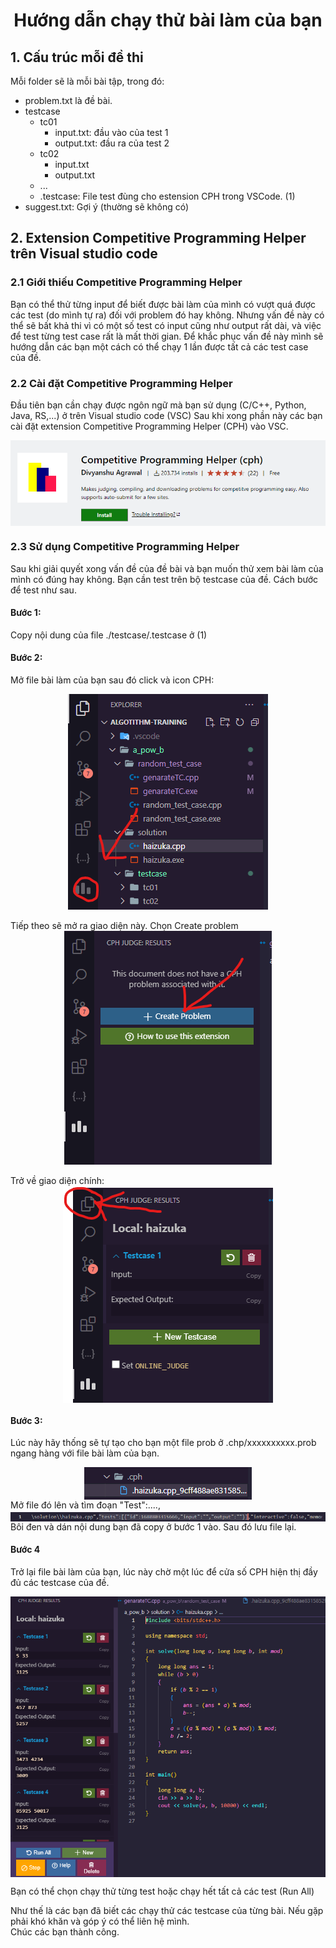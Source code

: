 <div align="center">

# Hướng dẫn chạy thử bài làm của bạn
</div>

## 1. Cấu trúc mỗi đề thi

Mỗi folder sẽ là mỗi bài tập, trong đó:
  
- problem.txt là đề bài.
- testcase
  - tc01
    - input.txt: đầu vào của test 1
    - output.txt: đầu ra của test 2
  - tc02
    - input.txt
    - output.txt
  - ...
  - .testcase: File test đùng cho estension CPH trong VSCode. (1)
- suggest.txt: Gợi ý (thường sẽ không có)

## 2. Extension Competitive Programming Helper trên Visual studio code

### 2.1 Giới thiếu Competitive Programming Helper

Bạn có thể thử từng input để biết được bài làm của mình có vượt quá được các test (do mình tự ra) đối với problem đó hay không. Nhưng vấn đề này có thể sẽ bất khả thi vì có một số test có input cũng như output rất dài, và việc để test từng test case rất là mất thời gian. Để khắc phục vấn đề này mình sẽ hướng dẫn các bạn một cách có thể chạy 1 lần được tất cả các test case của đề.

### 2.2 Cài đặt Competitive Programming Helper
Đầu tiên bạn cần chạy được ngôn ngữ mà bạn sử dụng (C/C++, Python, Java, RS,...) ở trên Visual studio code (VSC)
Sau khi xong phần này các bạn cài đặt extension Competitive Programming Helper (CPH) vào VSC.

<div align = "center">
  <img align="center" src= "https://raw.githubusercontent.com/zukahai/HaiZuka/master/Images/cph.png" />
</div>

### 2.3 Sử dụng Competitive Programming Helper
Sau khi giải quyết xong vấn đề của đề bài và bạn muốn thử xem bài làm của mình có đúng hay không. Bạn cần test trên bộ testcase của đề.
Cách bước để test như sau.

#### Bước 1:
Copy nội dung của file ./testcase/.testcase ở (1)

#### Bước 2:
Mở file bài làm của bạn sau đó click và icon CPH:

<div align = "center">
  <img align="center" src= "https://github.com/zukahai/HaiZuka/blob/master/Images/chp3.png" />
</div>
<br>
 Tiếp theo sẽ mở ra giao diện này. Chọn Create problem
 <div align = "center">
  <img align="center" src= "https://github.com/zukahai/HaiZuka/blob/master/Images/chp4.png" />
</div>
<br>
Trở về giao diện chính:
<div align = "center">
  <img align="center" src= "https://github.com/zukahai/HaiZuka/blob/master/Images/chp5.png" />
</div>

#### Bước 3:
Lúc này hãy thống sẽ tự tạo cho bạn một file prob ở .chp/xxxxxxxxxx.prob ngang hàng với file bài làm của bạn.
 <div align = "center">
  <img align="center" src= "https://github.com/zukahai/HaiZuka/blob/master/Images/chp6.png" />
</div>
Mở file đó lên và tìm đoạn "Test":....,
<div align = "center">
  <img align="center" src= "https://github.com/zukahai/HaiZuka/blob/master/Images/chp7.png" />
</div>
Bôi đen và dán nội dung bạn đã copy ở bước 1 vào. Sau đó lưu file lại.

#### Bước 4
Trở lại file bài làm của bạn, lúc này chờ một lúc để cửa số CPH hiện thị đầy đủ các testcase của đề.

<div align = "center">
  <img align="center" src= "https://github.com/zukahai/HaiZuka/blob/master/Images/chp2.png" />
</div>

Bạn có thể chọn chạy thử từng test hoặc chạy hết tất cả các test (Run All)

Như thế là các bạn đã biết các chạy thử các testcase của từng bài. Nếu gặp phải khó khăn và góp ý có thể liên hệ mình.<br>
Chúc các bạn thành công.
